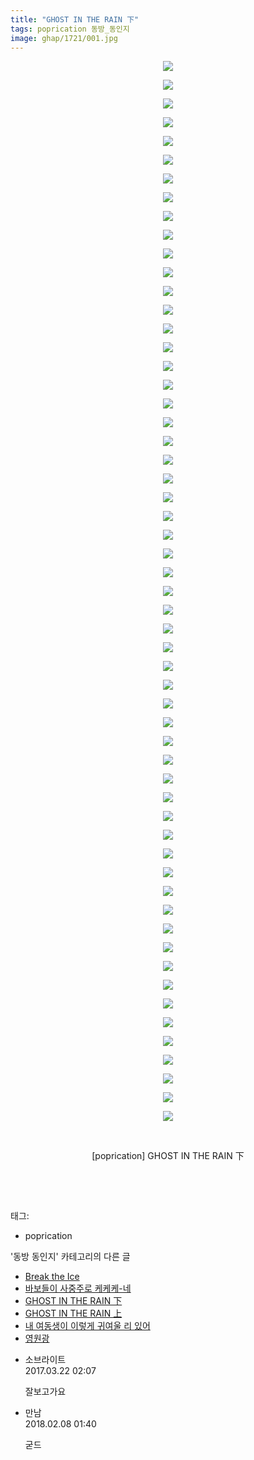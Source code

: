```yaml
---
title: "GHOST IN THE RAIN 下"
tags: poprication 동방_동인지
image: ghap/1721/001.jpg
---
```

<div class="article">
<p style="text-align: center; clear: none; float: none;"><img src="{{ site.nasurl }}/ghap/1721/001.jpg"/></p>
<p style="text-align: center; clear: none; float: none;"><img src="{{ site.nasurl }}/ghap/1721/002.jpg"/></p>
<p style="text-align: center; clear: none; float: none;"><img src="{{ site.nasurl }}/ghap/1721/003.jpg"/></p>
<p style="text-align: center; clear: none; float: none;"><img src="{{ site.nasurl }}/ghap/1721/004.jpg"/></p>
<p style="text-align: center; clear: none; float: none;"><img src="{{ site.nasurl }}/ghap/1721/005.jpg"/></p>
<p style="text-align: center; clear: none; float: none;"><img src="{{ site.nasurl }}/ghap/1721/006.jpg"/></p>
<p style="text-align: center; clear: none; float: none;"><img src="{{ site.nasurl }}/ghap/1721/007.jpg"/></p>
<p style="text-align: center; clear: none; float: none;"><img src="{{ site.nasurl }}/ghap/1721/008.jpg"/></p>
<p style="text-align: center; clear: none; float: none;"><img src="{{ site.nasurl }}/ghap/1721/009.jpg"/></p>
<p style="text-align: center; clear: none; float: none;"><img src="{{ site.nasurl }}/ghap/1721/010.jpg"/></p>
<p style="text-align: center; clear: none; float: none;"><img src="{{ site.nasurl }}/ghap/1721/011.jpg"/></p>
<p style="text-align: center; clear: none; float: none;"><img src="{{ site.nasurl }}/ghap/1721/012.jpg"/></p>
<p style="text-align: center; clear: none; float: none;"><img src="{{ site.nasurl }}/ghap/1721/013.jpg"/></p>
<p style="text-align: center; clear: none; float: none;"><img src="{{ site.nasurl }}/ghap/1721/014.jpg"/></p>
<p style="text-align: center; clear: none; float: none;"><img src="{{ site.nasurl }}/ghap/1721/015.jpg"/></p>
<p style="text-align: center; clear: none; float: none;"><img src="{{ site.nasurl }}/ghap/1721/016.jpg"/></p>
<p style="text-align: center; clear: none; float: none;"><img src="{{ site.nasurl }}/ghap/1721/017.jpg"/></p>
<p style="text-align: center; clear: none; float: none;"><img src="{{ site.nasurl }}/ghap/1721/018.jpg"/></p>
<p style="text-align: center; clear: none; float: none;"><img src="{{ site.nasurl }}/ghap/1721/019.jpg"/></p>
<p style="text-align: center; clear: none; float: none;"><img src="{{ site.nasurl }}/ghap/1721/020.jpg"/></p>
<p style="text-align: center; clear: none; float: none;"><img src="{{ site.nasurl }}/ghap/1721/021.jpg"/></p>
<p style="text-align: center; clear: none; float: none;"><img src="{{ site.nasurl }}/ghap/1721/022.jpg"/></p>
<p style="text-align: center; clear: none; float: none;"><img src="{{ site.nasurl }}/ghap/1721/023.jpg"/></p>
<p style="text-align: center; clear: none; float: none;"><img src="{{ site.nasurl }}/ghap/1721/024.jpg"/></p>
<p style="text-align: center; clear: none; float: none;"><img src="{{ site.nasurl }}/ghap/1721/025.jpg"/></p>
<p style="text-align: center; clear: none; float: none;"><img src="{{ site.nasurl }}/ghap/1721/026.jpg"/></p>
<p style="text-align: center; clear: none; float: none;"><img src="{{ site.nasurl }}/ghap/1721/027.jpg"/></p>
<p style="text-align: center; clear: none; float: none;"><img src="{{ site.nasurl }}/ghap/1721/028.jpg"/></p>
<p style="text-align: center; clear: none; float: none;"><img src="{{ site.nasurl }}/ghap/1721/029.jpg"/></p>
<p style="text-align: center; clear: none; float: none;"><img src="{{ site.nasurl }}/ghap/1721/030.jpg"/></p>
<p style="text-align: center; clear: none; float: none;"><img src="{{ site.nasurl }}/ghap/1721/031.jpg"/></p>
<p style="text-align: center; clear: none; float: none;"><img src="{{ site.nasurl }}/ghap/1721/032.jpg"/></p>
<p style="text-align: center; clear: none; float: none;"><img src="{{ site.nasurl }}/ghap/1721/033.jpg"/></p>
<p style="text-align: center; clear: none; float: none;"><img src="{{ site.nasurl }}/ghap/1721/034.jpg"/></p>
<p style="text-align: center; clear: none; float: none;"><img src="{{ site.nasurl }}/ghap/1721/035.jpg"/></p>
<p style="text-align: center; clear: none; float: none;"><img src="{{ site.nasurl }}/ghap/1721/036.jpg"/></p>
<p style="text-align: center; clear: none; float: none;"><img src="{{ site.nasurl }}/ghap/1721/037.jpg"/></p>
<p style="text-align: center; clear: none; float: none;"><img src="{{ site.nasurl }}/ghap/1721/038.jpg"/></p>
<p style="text-align: center; clear: none; float: none;"><img src="{{ site.nasurl }}/ghap/1721/039.jpg"/></p>
<p style="text-align: center; clear: none; float: none;"><img src="{{ site.nasurl }}/ghap/1721/040.jpg"/></p>
<p style="text-align: center; clear: none; float: none;"><img src="{{ site.nasurl }}/ghap/1721/041.jpg"/></p>
<p style="text-align: center; clear: none; float: none;"><img src="{{ site.nasurl }}/ghap/1721/042.jpg"/></p>
<p style="text-align: center; clear: none; float: none;"><img src="{{ site.nasurl }}/ghap/1721/043.jpg"/></p>
<p style="text-align: center; clear: none; float: none;"><img src="{{ site.nasurl }}/ghap/1721/044.jpg"/></p>
<p style="text-align: center; clear: none; float: none;"><img src="{{ site.nasurl }}/ghap/1721/045.jpg"/></p>
<p style="text-align: center; clear: none; float: none;"><img src="{{ site.nasurl }}/ghap/1721/046.jpg"/></p>
<p style="text-align: center; clear: none; float: none;"><img src="{{ site.nasurl }}/ghap/1721/047.jpg"/></p>
<p style="text-align: center; clear: none; float: none;"><img src="{{ site.nasurl }}/ghap/1721/048.jpg"/></p>
<p style="text-align: center; clear: none; float: none;"><img src="{{ site.nasurl }}/ghap/1721/049.jpg"/></p>
<p style="text-align: center; clear: none; float: none;"><img src="{{ site.nasurl }}/ghap/1721/050.jpg"/></p>
<p style="text-align: center; clear: none; float: none;"><img src="{{ site.nasurl }}/ghap/1721/051.jpg"/></p>
<p style="text-align: center; clear: none; float: none;"><img src="{{ site.nasurl }}/ghap/1721/052.jpg"/></p>
<p style="text-align: center; clear: none; float: none;"><img src="{{ site.nasurl }}/ghap/1721/053.jpg"/></p>
<p style="text-align: center; clear: none; float: none;"><img src="{{ site.nasurl }}/ghap/1721/054.jpg"/></p>
<p style="text-align: center; clear: none; float: none;"><img src="{{ site.nasurl }}/ghap/1721/055.jpg"/></p>
<p style="text-align: center; clear: none; float: none;"><img src="{{ site.nasurl }}/ghap/1721/056.jpg"/></p>
<p style="text-align: center; clear: none; float: none;"><img src="{{ site.nasurl }}/ghap/1721/057.jpg"/></p>
<p style="text-align: center; clear: none; float: none;"><br/></p>
<p style="text-align: center; clear: none; float: none;">[poprication] GHOST IN THE RAIN 下</p>
<p style="text-align: center; clear: none; float: none;"><br/></p>
<p><br/></p>
</div><div class="tagTrail">
<p>태그: </p>
<ul>
<li>poprication</li>
</ul>
</div><div class="another">
<p>'동방 동인지' 카테고리의 다른 글</p>
<ul>
<li><a href="/2016-08-20-ghap_1723">Break the Ice</a></li>
<li><a href="/2016-08-20-ghap_1722">바보들이 사중주로 케케케-네</a></li>
<li><a href="/2016-08-20-ghap_1721">GHOST IN THE RAIN 下</a></li>
<li><a href="/2016-08-20-ghap_1720">GHOST IN THE RAIN 上</a></li>
<li><a href="/2016-08-20-ghap_1719">내 여동생이 이렇게 귀여울 리 있어</a></li>
<li><a href="/2016-08-20-ghap_1718">영원광</a></li>
</ul>
</div><div class="cb_module cb_fluid">
<div class="cb_wrt cb_profile">
<div class="comment">
<ul>
<li class="cb_thumb_off" id="comment14945594">
<div class="cb_comment_area">
<div class="cb_info_area">
<div class="cb_section">
<span class="cb_nick_name">소브라이트</span>
</div>
<div class="cb_section">
<span class="cb_date">2017.03.22 02:07 </span>
</div>
</div>
<div class="cb_dsc_comment">
<p class="cb_dsc">
											잘보고가요
										</p>
</div>
</div></li>
<li class="cb_thumb_off" id="comment15194855">
<div class="cb_comment_area">
<div class="cb_info_area">
<div class="cb_section">
<span class="cb_nick_name">만남</span>
</div>
<div class="cb_section">
<span class="cb_date">2018.02.08 01:40 </span>
</div>
</div>
<div class="cb_dsc_comment">
<p class="cb_dsc">
											굳드
										</p>
</div>
</div></li>
</ul>
</div>
</div><!-- commentList close -->
</div>
<br/>
<p id="refer"></p>
<br/>
